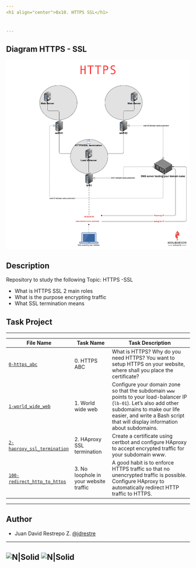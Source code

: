 ```yaml
---
<h1 align="center">0x10. HTTPS SSL</h1>


---
```

## Diagram HTTPS - SSL

![N|Solid](https://github.com/jdrestre/pictures-holberton-projects/blob/master/0x10_HTTPS_SSL/HTTPS_diagram.png)


## Description
Repository to study the following Topic: HTTPS -SSL

- What is HTTPS SSL 2 main roles
- What is the purpose encrypting traffic
- What SSL termination means

## Task Project
---
File Name|Task Name|Task Description
---|---|---
[`0-https_abc`](https://github.com/jdrestre/holberton-system_engineering-devops/tree/master/0x10-https_ssl/0-https_abc)|0. HTTPS ABC|What is HTTPS? Why do you need HTTPS? You want to setup HTTPS on your website, where shall you place the certificate?
[`1-world_wide_web`](https://github.com/jdrestre/holberton-system_engineering-devops/tree/master/0x10-https_ssl/1-world_wide_web)|1. World wide web|Configure your domain zone so that the subdomain `www` points to your load-balancer IP (`lb-01`). Let’s also add other subdomains to make our life easier, and write a Bash script that will display information about subdomains.
[`2-haproxy_ssl_termination`](https://github.com/jdrestre/holberton-system_engineering-devops/tree/master/0x10-https_ssl/2-haproxy_ssl_termination)|2. HAproxy SSL termination|Create a certificate using certbot and configure HAproxy to accept encrypted traffic for your subdomain www.
[`100-redirect_http_to_https`](https://github.com/jdrestre/holberton-system_engineering-devops/tree/master/0x10-https_ssl/100-redirect_http_to_https)|3. No loophole in your website traffic|A good habit is to enforce HTTPS traffic so that no unencrypted traffic is possible. Configure HAproxy to automatically redirect HTTP traffic to HTTPS.



---
## Author

- Juan David Restrepo Z. [@jdrestre](https://twitter.com/jdrestre)

---
![N|Solid](https://www.holbertonschool.com/holberton-logo.png) ![N|Solid](https://intranet.hbtn.io/assets/holberton-logo-coral-27055cb2f875eb10bf3b3942e52a24581bc0667695bdc856d4f08b469b678000.png)
---

